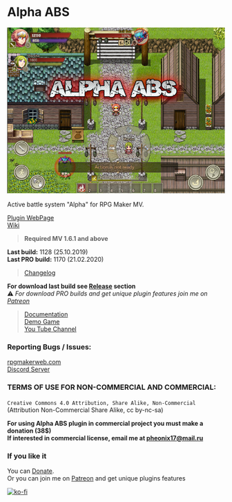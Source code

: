 # Alpha ABS

![](https://github.com/KageDesu/TestRepo/blob/master/2018-12-27_18-41-49.png)

Active battle system "Alpha" for RPG Maker MV.

[Plugin WebPage](https://kagedesuworkshop.blogspot.com/p/alpha-abs.html)  
[Wiki](https://github.com/KageDesu/Alpha-ABS/wiki)

> **Required MV 1.6.1 and above**  

**Last build:** 1128 (25.10.2019)  
**Last PRO build:** 1170 (21.02.2020)

>[Changelog](https://github.com/KageDesu/Alpha-ABS/blob/master/Changelog.md)  

**For download last build see [Release](https://github.com/KageDesu/Alpha-ABS/releases) section**   
:warning: *For download PRO builds and get unique plugin features join me on [Patreon](https://www.patreon.com/KageDesu)*

 >[Documentation](https://www.dropbox.com/s/9prsj8ydayt4vqj/Alpha%20ABS%2012.pdf?dl=0)  
 >[Demo Game](https://www.dropbox.com/s/ous5sotyl31f6r6/AlphaABS_Demo.rar?dl=0)  
 >[You Tube Channel](https://www.youtube.com/channel/UCA3R61ojF5vp5tGwJ1YqdgQ?view_as=subscriber)  


### Reporting Bugs / Issues:
[rpgmakerweb.com](http://forums.rpgmakerweb.com/index.php?/topic/66713-abs-alpha-preview/)  
[Discord Server](https://discord.gg/8EE6PMv)

### TERMS OF USE FOR NON-COMMERCIAL AND COMMERCIAL:

`Creative Commons 4.0 Attribution, Share Alike, Non-Commercial`     
(Attribution Non-Commercial Share Alike, cc by-nc-sa)   

**For using Alpha ABS plugin in commercial project you must make a donation (38$)**  
**If interested in commercial license, email me at pheonix17@mail.ru**


### If you like it
You can [Donate](https://www.paypal.com/cgi-bin/webscr?cmd=_s-xclick&hosted_button_id=AEG4RJ3CFR3N6).  
Or you can join me on [Patreon](https://www.patreon.com/KageDesu) and get unique plugins features

[![ko-fi](https://www.ko-fi.com/img/githubbutton_sm.svg)](https://ko-fi.com/V7V81FBXW)
